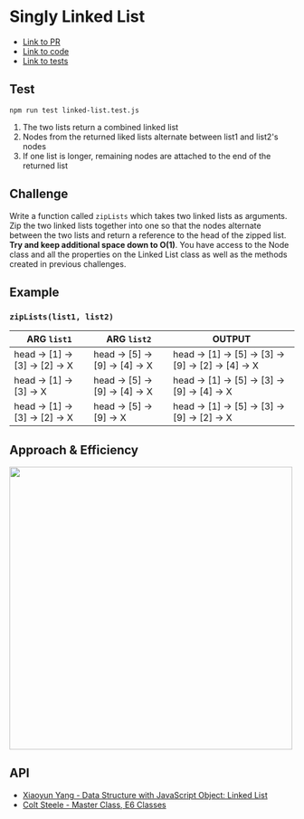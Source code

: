 # Singly Linked List

- [Link to PR](https://github.com/LydiaMT/data-structures-and-algorithms/pull/27)
- [Link to code](https://github.com/LydiaMT/data-structures-and-algorithms/blob/main/javascript/code-challenges/linkedList/linked-list.js)
- [Link to tests](https://github.com/LydiaMT/data-structures-and-algorithms/blob/main/javascript/code-challenges/linkedList/__test__/linked-list.test.js)

## Test
`npm run test linked-list.test.js`

1. The two lists return a combined linked list
2. Nodes from the returned liked lists alternate between list1 and list2's nodes
3. If one list is longer, remaining nodes are attached to the end of the returned list

## Challenge

Write a function called `zipLists` which takes two linked lists as arguments. Zip the two linked lists together into one so that the nodes alternate between the two lists and return a reference to the head of the zipped list. **Try and keep additional space down to O(1)**. You have access to the Node class and all the properties on the Linked List class as well as the methods created in previous challenges.

## Example 

### `zipLists(list1, list2)`

ARG `list1`	| ARG `list2`	| OUTPUT
-----|-----|-----
head -> [1] -> [3] -> [2] -> X| 	head -> [5] -> [9] -> [4] -> X	| head -> [1] -> [5] -> [3] -> [9] -> [2] -> [4] -> X
head -> [1] -> [3] -> X	| head -> [5] -> [9] -> [4] -> X	| head -> [1] -> [5] -> [3] -> [9] -> [4] -> X
head -> [1] -> [3] -> [2] -> X| 	head -> [5] -> [9] -> X	| head -> [1] -> [5] -> [3] -> [9] -> [2] -> X


## Approach & Efficiency

<img src="img/linkedlist4.jpeg" width ="500">

## API

- [Xiaoyun Yang - Data Structure with JavaScript Object: Linked List](https://xiaoyunyang.github.io/post/data-structure-with-javascript-object-linked-list/)
- [Colt Steele - Master Class, E6 Classes](https://www.udemy.com/share/101XY2BUQedlZVRXQ=/)